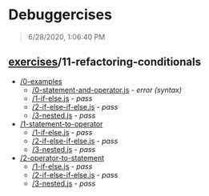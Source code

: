 # Debuggercises 

> 6/28/2020, 1:06:40 PM 

## [exercises](../README.md)/11-refactoring-conditionals 

- [/0-examples](./0-examples/README.md)
  - [/0-statement-and-operator.js](./0-examples/README.md#0-statement-and-operatorjs) - _error (syntax)_ 
  - [/1-if-else.js](./0-examples/README.md#1-if-elsejs) - _pass_ 
  - [/2-if-else-if-else.js](./0-examples/README.md#2-if-else-if-elsejs) - _pass_ 
  - [/3-nested.js](./0-examples/README.md#3-nestedjs) - _pass_ 
- [/1-statement-to-operator](./1-statement-to-operator/README.md)
  - [/1-if-else.js](./1-statement-to-operator/README.md#1-if-elsejs) - _pass_ 
  - [/2-if-else-if-else.js](./1-statement-to-operator/README.md#2-if-else-if-elsejs) - _pass_ 
  - [/3-nested.js](./1-statement-to-operator/README.md#3-nestedjs) - _pass_ 
- [/2-operator-to-statement](./2-operator-to-statement/README.md)
  - [/1-if-else.js](./2-operator-to-statement/README.md#1-if-elsejs) - _pass_ 
  - [/2-if-else-if-else.js](./2-operator-to-statement/README.md#2-if-else-if-elsejs) - _pass_ 
  - [/3-nested.js](./2-operator-to-statement/README.md#3-nestedjs) - _pass_ 
